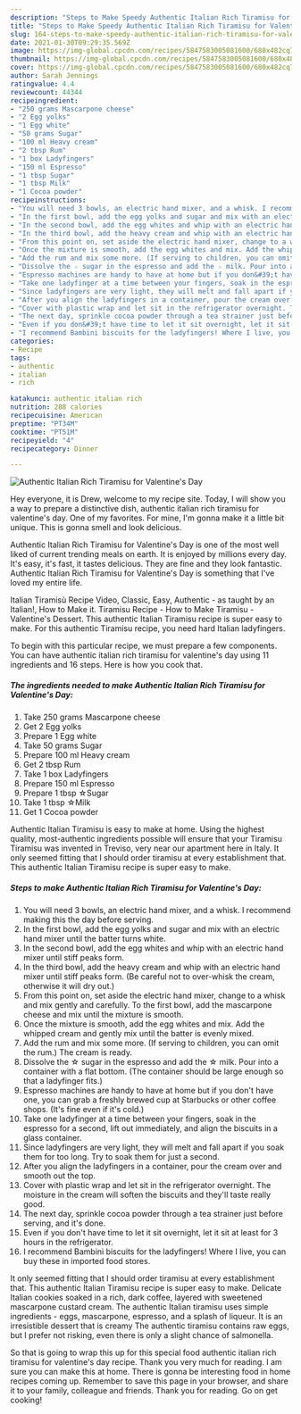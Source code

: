 ```yaml
---
description: "Steps to Make Speedy Authentic Italian Rich Tiramisu for Valentine&amp;#39;s Day"
title: "Steps to Make Speedy Authentic Italian Rich Tiramisu for Valentine&amp;#39;s Day"
slug: 164-steps-to-make-speedy-authentic-italian-rich-tiramisu-for-valentine-and-39-s-day
date: 2021-01-30T09:29:35.569Z
image: https://img-global.cpcdn.com/recipes/5847583005081600/680x482cq70/authentic-italian-rich-tiramisu-for-valentines-day-recipe-main-photo.jpg
thumbnail: https://img-global.cpcdn.com/recipes/5847583005081600/680x482cq70/authentic-italian-rich-tiramisu-for-valentines-day-recipe-main-photo.jpg
cover: https://img-global.cpcdn.com/recipes/5847583005081600/680x482cq70/authentic-italian-rich-tiramisu-for-valentines-day-recipe-main-photo.jpg
author: Sarah Jennings
ratingvalue: 4.4
reviewcount: 44344
recipeingredient:
- "250 grams Mascarpone cheese"
- "2 Egg yolks"
- "1 Egg white"
- "50 grams Sugar"
- "100 ml Heavy cream"
- "2 tbsp Rum"
- "1 box Ladyfingers"
- "150 ml Espresso"
- "1 tbsp Sugar"
- "1 tbsp Milk"
- "1 Cocoa powder"
recipeinstructions:
- "You will need 3 bowls, an electric hand mixer, and a whisk. I recommend making this the day before serving."
- "In the first bowl, add the egg yolks and sugar and mix with an electric hand mixer until the batter turns white."
- "In the second bowl, add the egg whites and whip with an electric hand mixer until stiff peaks form."
- "In the third bowl, add the heavy cream and whip with an electric hand mixer until stiff peaks form. (Be careful not to over-whisk the cream, otherwise it will dry out.)"
- "From this point on, set aside the electric hand mixer, change to a whisk and mix gently and carefully. To the first bowl, add the mascarpone cheese and mix until the mixture is smooth."
- "Once the mixture is smooth, add the egg whites and mix. Add the whipped cream and gently mix until the batter is evenly mixed."
- "Add the rum and mix some more. (If serving to children, you can omit the rum.) The cream is ready."
- "Dissolve the ☆ sugar in the espresso and add the ☆ milk. Pour into a container with a flat bottom. (The container should be large enough so that a ladyfinger fits.)"
- "Espresso machines are handy to have at home but if you don&#39;t have one, you can grab a freshly brewed cup at Starbucks or other coffee shops. (It&#39;s fine even if it&#39;s cold.)"
- "Take one ladyfinger at a time between your fingers, soak in the espresso for a second, lift out immediately, and align the biscuits in a glass container."
- "Since ladyfingers are very light, they will melt and fall apart if you soak them for too long. Try to soak them for just a second."
- "After you align the ladyfingers in a container, pour the cream over and smooth out the top."
- "Cover with plastic wrap and let sit in the refrigerator overnight. The moisture in the cream will soften the biscuits and they&#39;ll taste really good."
- "The next day, sprinkle cocoa powder through a tea strainer just before serving, and it&#39;s done."
- "Even if you don&#39;t have time to let it sit overnight, let it sit at least for 3 hours in the refrigerator."
- "I recommend Bambini biscuits for the ladyfingers! Where I live, you can buy these in imported food stores."
categories:
- Recipe
tags:
- authentic
- italian
- rich

katakunci: authentic italian rich 
nutrition: 288 calories
recipecuisine: American
preptime: "PT34M"
cooktime: "PT51M"
recipeyield: "4"
recipecategory: Dinner

---
```



![Authentic Italian Rich Tiramisu for Valentine&#39;s Day](https://img-global.cpcdn.com/recipes/5847583005081600/680x482cq70/authentic-italian-rich-tiramisu-for-valentines-day-recipe-main-photo.jpg)

Hey everyone, it is Drew, welcome to my recipe site. Today, I will show you a way to prepare a distinctive dish, authentic italian rich tiramisu for valentine&#39;s day. One of my favorites. For mine, I'm gonna make it a little bit unique. This is gonna smell and look delicious.

Authentic Italian Rich Tiramisu for Valentine&#39;s Day is one of the most well liked of current trending meals on earth. It is enjoyed by millions every day. It's easy, it's fast, it tastes delicious. They are fine and they look fantastic. Authentic Italian Rich Tiramisu for Valentine&#39;s Day is something that I've loved my entire life.

Italian Tiramisù Recipe Video, Classic, Easy, Authentic - as taught by an Italian!, How to Make it. Tiramisu Recipe - How to Make Tiramisu - Valentine&#39;s Dessert. This authentic Italian Tiramisu recipe is super easy to make. For this authentic Tiramisu recipe, you need hard Italian ladyfingers.


To begin with this particular recipe, we must prepare a few components. You can have authentic italian rich tiramisu for valentine&#39;s day using 11 ingredients and 16 steps. Here is how you cook that.

<!--inarticleads1-->

##### The ingredients needed to make Authentic Italian Rich Tiramisu for Valentine&#39;s Day:

1. Take 250 grams Mascarpone cheese
1. Get 2 Egg yolks
1. Prepare 1 Egg white
1. Take 50 grams Sugar
1. Prepare 100 ml Heavy cream
1. Get 2 tbsp Rum
1. Take 1 box Ladyfingers
1. Prepare 150 ml Espresso
1. Prepare 1 tbsp ☆Sugar
1. Take 1 tbsp ☆Milk
1. Get 1 Cocoa powder


Authentic Italian Tiramisu is easy to make at home. Using the highest quality, most-authentic ingredients possible will ensure that your Tiramisu Tiramisu was invented in Treviso, very near our apartment here in Italy. It only seemed fitting that I should order tiramisu at every establishment that. This authentic Italian Tiramisu recipe is super easy to make. 

<!--inarticleads2-->

##### Steps to make Authentic Italian Rich Tiramisu for Valentine&#39;s Day:

1. You will need 3 bowls, an electric hand mixer, and a whisk. I recommend making this the day before serving.
1. In the first bowl, add the egg yolks and sugar and mix with an electric hand mixer until the batter turns white.
1. In the second bowl, add the egg whites and whip with an electric hand mixer until stiff peaks form.
1. In the third bowl, add the heavy cream and whip with an electric hand mixer until stiff peaks form. (Be careful not to over-whisk the cream, otherwise it will dry out.)
1. From this point on, set aside the electric hand mixer, change to a whisk and mix gently and carefully. To the first bowl, add the mascarpone cheese and mix until the mixture is smooth.
1. Once the mixture is smooth, add the egg whites and mix. Add the whipped cream and gently mix until the batter is evenly mixed.
1. Add the rum and mix some more. (If serving to children, you can omit the rum.) The cream is ready.
1. Dissolve the ☆ sugar in the espresso and add the ☆ milk. Pour into a container with a flat bottom. (The container should be large enough so that a ladyfinger fits.)
1. Espresso machines are handy to have at home but if you don&#39;t have one, you can grab a freshly brewed cup at Starbucks or other coffee shops. (It&#39;s fine even if it&#39;s cold.)
1. Take one ladyfinger at a time between your fingers, soak in the espresso for a second, lift out immediately, and align the biscuits in a glass container.
1. Since ladyfingers are very light, they will melt and fall apart if you soak them for too long. Try to soak them for just a second.
1. After you align the ladyfingers in a container, pour the cream over and smooth out the top.
1. Cover with plastic wrap and let sit in the refrigerator overnight. The moisture in the cream will soften the biscuits and they&#39;ll taste really good.
1. The next day, sprinkle cocoa powder through a tea strainer just before serving, and it&#39;s done.
1. Even if you don&#39;t have time to let it sit overnight, let it sit at least for 3 hours in the refrigerator.
1. I recommend Bambini biscuits for the ladyfingers! Where I live, you can buy these in imported food stores.


It only seemed fitting that I should order tiramisu at every establishment that. This authentic Italian Tiramisu recipe is super easy to make. Delicate Italian cookies soaked in a rich, dark coffee, layered with sweetened mascarpone custard cream. The authentic Italian tiramisu uses simple ingredients - eggs, mascarpone, espresso, and a splash of liqueur. It is an irresistible dessert that is creamy The authentic tiramisu contains raw eggs, but I prefer not risking, even there is only a slight chance of salmonella. 

So that is going to wrap this up for this special food authentic italian rich tiramisu for valentine&#39;s day recipe. Thank you very much for reading. I am sure you can make this at home. There is gonna be interesting food in home recipes coming up. Remember to save this page in your browser, and share it to your family, colleague and friends. Thank you for reading. Go on get cooking!
